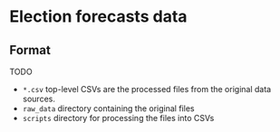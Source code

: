 # Election forecasts data

## Format

TODO

- `*.csv` top-level CSVs are the processed files from the original data sources. 
- `raw_data` directory containing the original files 
- `scripts` directory for processing the files into CSVs




